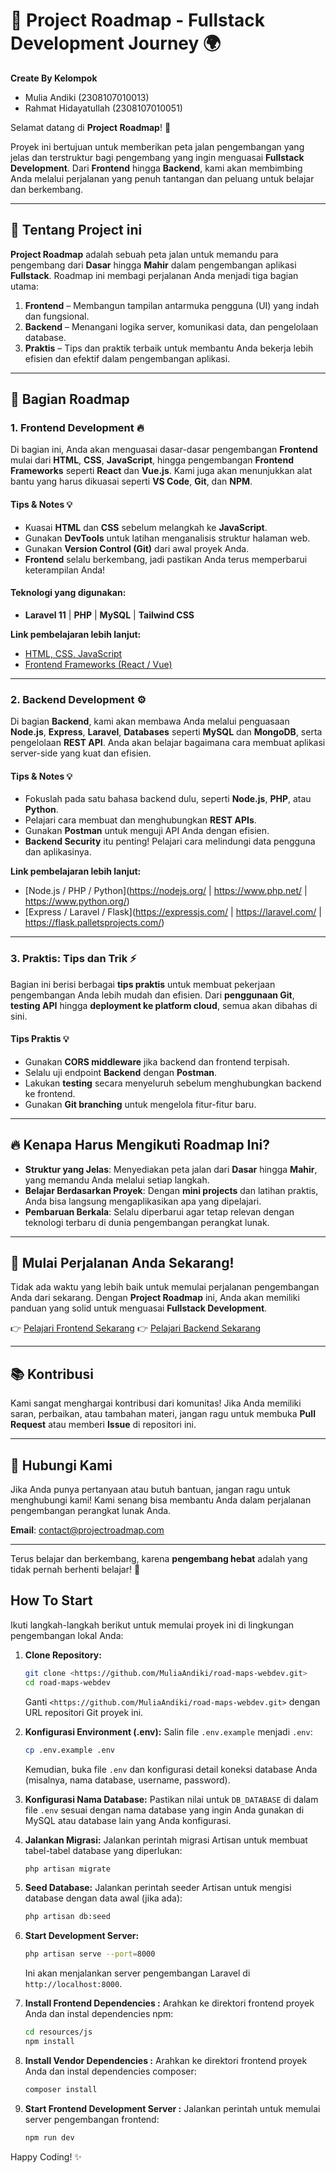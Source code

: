# 🚀 **Project Roadmap - Fullstack Development Journey** 🌍

**Create By Kelompok**

-   Mulia Andiki (2308107010013)
-   Rahmat Hidayatullah (2308107010051)

Selamat datang di **Project Roadmap**! 🌟

Proyek ini bertujuan untuk memberikan peta jalan pengembangan yang jelas dan terstruktur bagi pengembang yang ingin menguasai **Fullstack Development**. Dari **Frontend** hingga **Backend**, kami akan membimbing Anda melalui perjalanan yang penuh tantangan dan peluang untuk belajar dan berkembang.

---

## 📖 **Tentang Project ini**

**Project Roadmap** adalah sebuah peta jalan untuk memandu para pengembang dari **Dasar** hingga **Mahir** dalam pengembangan aplikasi **Fullstack**. Roadmap ini membagi perjalanan Anda menjadi tiga bagian utama:

1. **Frontend** – Membangun tampilan antarmuka pengguna (UI) yang indah dan fungsional.
2. **Backend** – Menangani logika server, komunikasi data, dan pengelolaan database.
3. **Praktis** – Tips dan praktik terbaik untuk membantu Anda bekerja lebih efisien dan efektif dalam pengembangan aplikasi.

---

## 🚧 **Bagian Roadmap**

### 1. **Frontend Development** 🔥

Di bagian ini, Anda akan menguasai dasar-dasar pengembangan **Frontend** mulai dari **HTML**, **CSS**, **JavaScript**, hingga pengembangan **Frontend Frameworks** seperti **React** dan **Vue.js**. Kami juga akan menunjukkan alat bantu yang harus dikuasai seperti **VS Code**, **Git**, dan **NPM**.

#### **Tips & Notes** 💡

-   Kuasai **HTML** dan **CSS** sebelum melangkah ke **JavaScript**.
-   Gunakan **DevTools** untuk latihan menganalisis struktur halaman web.
-   Gunakan **Version Control (Git)** dari awal proyek Anda.
-   **Frontend** selalu berkembang, jadi pastikan Anda terus memperbarui keterampilan Anda!

#### **Teknologi yang digunakan**:

-   **Laravel 11** | **PHP** | **MySQL** | **Tailwind CSS**

**Link pembelajaran lebih lanjut:**

-   [HTML, CSS, JavaScript](https://www.freecodecamp.org/learn)
-   [Frontend Frameworks (React / Vue)](https://react.dev/learn)

---

### 2. **Backend Development** ⚙️

Di bagian **Backend**, kami akan membawa Anda melalui penguasaan **Node.js**, **Express**, **Laravel**, **Databases** seperti **MySQL** dan **MongoDB**, serta pengelolaan **REST API**. Anda akan belajar bagaimana cara membuat aplikasi server-side yang kuat dan efisien.

#### **Tips & Notes** 💡

-   Fokuslah pada satu bahasa backend dulu, seperti **Node.js**, **PHP**, atau **Python**.
-   Pelajari cara membuat dan menghubungkan **REST APIs**.
-   Gunakan **Postman** untuk menguji API Anda dengan efisien.
-   **Backend Security** itu penting! Pelajari cara melindungi data pengguna dan aplikasinya.

**Link pembelajaran lebih lanjut:**

-   [Node.js / PHP / Python](https://nodejs.org/ | https://www.php.net/ | https://www.python.org/)
-   [Express / Laravel / Flask](https://expressjs.com/ | https://laravel.com/ | https://flask.palletsprojects.com/)

---

### 3. **Praktis: Tips dan Trik** ⚡️

Bagian ini berisi berbagai **tips praktis** untuk membuat pekerjaan pengembangan Anda lebih mudah dan efisien. Dari **penggunaan Git**, **testing API** hingga **deployment ke platform cloud**, semua akan dibahas di sini.

#### **Tips Praktis** 💡

-   Gunakan **CORS middleware** jika backend dan frontend terpisah.
-   Selalu uji endpoint **Backend** dengan **Postman**.
-   Lakukan **testing** secara menyeluruh sebelum menghubungkan backend ke frontend.
-   Gunakan **Git branching** untuk mengelola fitur-fitur baru.

---

## 🔥 **Kenapa Harus Mengikuti Roadmap Ini?**

-   **Struktur yang Jelas**: Menyediakan peta jalan dari **Dasar** hingga **Mahir**, yang memandu Anda melalui setiap langkah.
-   **Belajar Berdasarkan Proyek**: Dengan **mini projects** dan latihan praktis, Anda bisa langsung mengaplikasikan apa yang dipelajari.
-   **Pembaruan Berkala**: Selalu diperbarui agar tetap relevan dengan teknologi terbaru di dunia pengembangan perangkat lunak.

---

## 🚀 **Mulai Perjalanan Anda Sekarang!**

Tidak ada waktu yang lebih baik untuk memulai perjalanan pengembangan Anda dari sekarang. Dengan **Project Roadmap** ini, Anda akan memiliki panduan yang solid untuk menguasai **Fullstack Development**.

👉 [Pelajari Frontend Sekarang](https://www.freecodecamp.org/learn)
👉 [Pelajari Backend Sekarang](https://www.freecodecamp.org/learn/back-end/)

---

## 📚 **Kontribusi**

Kami sangat menghargai kontribusi dari komunitas! Jika Anda memiliki saran, perbaikan, atau tambahan materi, jangan ragu untuk membuka **Pull Request** atau memberi **Issue** di repositori ini.

---

## 📱 **Hubungi Kami**

Jika Anda punya pertanyaan atau butuh bantuan, jangan ragu untuk menghubungi kami! Kami senang bisa membantu Anda dalam perjalanan pengembangan perangkat lunak Anda.

**Email**: contact@projectroadmap.com

---

Terus belajar dan berkembang, karena **pengembang hebat** adalah yang tidak pernah berhenti belajar! 🚀

## **How To Start**

Ikuti langkah-langkah berikut untuk memulai proyek ini di lingkungan pengembangan lokal Anda:

1.  **Clone Repository:**

    ```bash
    git clone <https://github.com/MuliaAndiki/road-maps-webdev.git>
    cd road-maps-webdev
    ```

    Ganti `<https://github.com/MuliaAndiki/road-maps-webdev.git>` dengan URL repositori Git proyek ini.

2.  **Konfigurasi Environment (.env):**
    Salin file `.env.example` menjadi `.env`:

    ```bash
    cp .env.example .env
    ```

    Kemudian, buka file `.env` dan konfigurasi detail koneksi database Anda (misalnya, nama database, username, password).

3.  **Konfigurasi Nama Database:**
    Pastikan nilai untuk `DB_DATABASE` di dalam file `.env` sesuai dengan nama database yang ingin Anda gunakan di MySQL atau database lain yang Anda konfigurasi.

4.  **Jalankan Migrasi:**
    Jalankan perintah migrasi Artisan untuk membuat tabel-tabel database yang diperlukan:

    ```bash
    php artisan migrate
    ```

5.  **Seed Database:**
    Jalankan perintah seeder Artisan untuk mengisi database dengan data awal (jika ada):

    ```bash
    php artisan db:seed
    ```

6.  **Start Development Server:**

    ```bash
    php artisan serve --port=8000
    ```

    Ini akan menjalankan server pengembangan Laravel di `http://localhost:8000`.

7.  **Install Frontend Dependencies :**
    Arahkan ke direktori frontend proyek Anda dan instal dependencies npm:

    ```bash
    cd resources/js
    npm install
    ```

8.  **Install Vendor Dependencies :**
    Arahkan ke direktori frontend proyek Anda dan instal dependencies composer:

    ```bash
    composer install
    ```

9.  **Start Frontend Development Server :**
    Jalankan perintah untuk memulai server pengembangan frontend:
    ```bash
    npm run dev
    ```

Happy Coding! ✨
